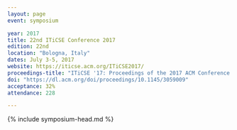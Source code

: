 ```yaml
---
layout: page
event: symposium

year: 2017
title: 22nd ITiCSE Conference 2017
edition: 22nd
location: "Bologna, Italy"
dates: July 3-5, 2017
website: https://iticse.acm.org/ITiCSE2017/
proceedings-title: "ITiCSE '17: Proceedings of the 2017 ACM Conference on Innovation and Technology in Computer Science Education"  
doi: "https://dl.acm.org/doi/proceedings/10.1145/3059009"
acceptance: 32%
attendance: 228

---
```


{% include symposium-head.md %}